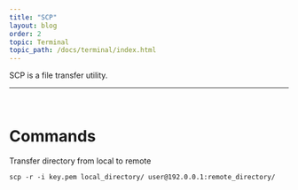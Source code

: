 ```yaml
---
title: "SCP"
layout: blog
order: 2
topic: Terminal
topic_path: /docs/terminal/index.html
---
```

SCP is a file transfer utility.

<hr><br>

# Commands
Transfer directory from local to remote
```
scp -r -i key.pem local_directory/ user@192.0.0.1:remote_directory/
```